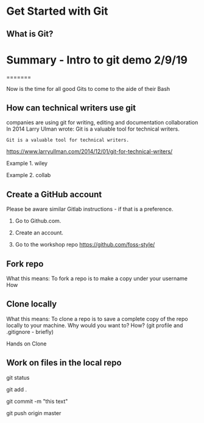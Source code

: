 
# Get Started with Git

## What is Git?

# Summary - Intro to git demo 2/9/19

=======

Now is the time for all good Gits to come to the aide of their Bash

## How can technical writers use git
companies are using git for writing, editing and documentation collaboration
In 2014 Larry Ulman wrote: Git is a valuable tool for technical writers.

    Git is a valuable tool for technical writers.
    
https://www.larryullman.com/2014/12/01/git-for-technical-writers/
 
 Example 1. wiley
 
 Example 2. collab


## Create a GitHub account
Please be aware similar Gitlab instructions - if that is a preference.

1. Go to Github.com.

2. Create an account.

3. Go to the workshop repo
    https://github.com/foss-style/

## Fork repo
   What this means: To fork a repo is to make a copy under your username
   How
   
## Clone locally
   What this means: To clone a repo is to save a complete copy of the repo locally to your machine.
   Why would you want to?
   How?
   (git profile and .gitignore - briefly)
   
   Hands on Clone
    
   
## Work on files in the local repo
   
   git status
   
   git add .
  
  git commit -m "this text"
  
  git push origin master
